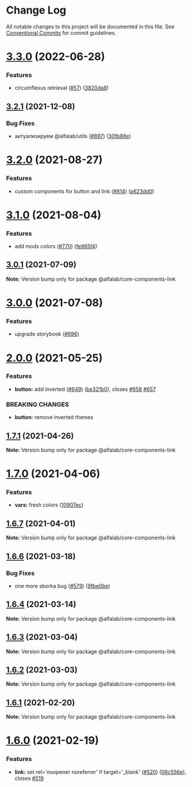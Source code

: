# Change Log

All notable changes to this project will be documented in this file.
See [Conventional Commits](https://conventionalcommits.org) for commit guidelines.

# [3.3.0](https://github.com/core-ds/core-components/compare/@alfalab/core-components-link@3.2.4...@alfalab/core-components-link@3.3.0) (2022-06-28)


### Features

* circumflexus retrieval ([#57](https://github.com/core-ds/core-components/issues/57)) ([3820da8](https://github.com/core-ds/core-components/commit/3820da818bcdcbee6904c648b3e29c3c828fe202))





## [3.2.1](https://github.com/core-ds/core-components/compare/@alfalab/core-components-link@3.2.0...@alfalab/core-components-link@3.2.1) (2021-12-08)


### Bug Fixes

* актуализируем @alfalab/utils ([#897](https://github.com/core-ds/core-components/issues/897)) ([30fb88e](https://github.com/core-ds/core-components/commit/30fb88eee36f68cabf80069e5125d911fabde4a5))





# [3.2.0](https://github.com/core-ds/core-components/compare/@alfalab/core-components-link@3.1.0...@alfalab/core-components-link@3.2.0) (2021-08-27)


### Features

* custom components for button and link ([#814](https://github.com/core-ds/core-components/issues/814)) ([a623dd0](https://github.com/core-ds/core-components/commit/a623dd021ef611f9994a6587ba6a0d0ee9d8929c))





# [3.1.0](https://github.com/core-ds/core-components/compare/@alfalab/core-components-link@3.0.1...@alfalab/core-components-link@3.1.0) (2021-08-04)


### Features

* add mods colors ([#770](https://github.com/core-ds/core-components/issues/770)) ([fe985f4](https://github.com/core-ds/core-components/commit/fe985f467b4d47a5152e168d2ab3846872d1a574))





## [3.0.1](https://github.com/core-ds/core-components/compare/@alfalab/core-components-link@3.0.0...@alfalab/core-components-link@3.0.1) (2021-07-09)

**Note:** Version bump only for package @alfalab/core-components-link





# [3.0.0](https://github.com/core-ds/core-components/compare/@alfalab/core-components-link@2.0.0...@alfalab/core-components-link@3.0.0) (2021-07-08)


### Features

* upgrade storybook ([#696](https://github.com/core-ds/core-components/issues/696))

# [2.0.0](https://github.com/core-ds/core-components/compare/@alfalab/core-components-link@1.7.1...@alfalab/core-components-link@2.0.0) (2021-05-25)


### Features

* **button:** add inverted ([#649](https://github.com/core-ds/core-components/issues/649)) ([be321b0](https://github.com/core-ds/core-components/commit/be321b07e99d20824138ad65141f3fbed1b6e315)), closes [#658](https://github.com/core-ds/core-components/issues/658) [#657](https://github.com/core-ds/core-components/issues/657)


### BREAKING CHANGES

* **button:** remove inverted themes





## [1.7.1](https://github.com/core-ds/core-components/compare/@alfalab/core-components-link@1.7.0...@alfalab/core-components-link@1.7.1) (2021-04-26)

**Note:** Version bump only for package @alfalab/core-components-link





# [1.7.0](https://github.com/core-ds/core-components/compare/@alfalab/core-components-link@1.6.7...@alfalab/core-components-link@1.7.0) (2021-04-06)


### Features

* **vars:** fresh colors ([10907ec](https://github.com/core-ds/core-components/commit/10907eca0f5556795529a90b41d2bc663ea01dfe))





## [1.6.7](https://github.com/core-ds/core-components/compare/@alfalab/core-components-link@1.6.6...@alfalab/core-components-link@1.6.7) (2021-04-01)

**Note:** Version bump only for package @alfalab/core-components-link





## [1.6.6](https://github.com/core-ds/core-components/compare/@alfalab/core-components-link@1.6.4...@alfalab/core-components-link@1.6.6) (2021-03-18)


### Bug Fixes

* one more sborka bug ([#579](https://github.com/core-ds/core-components/issues/579)) ([9fbe0be](https://github.com/core-ds/core-components/commit/9fbe0beca56ec5971de78b3f6cda25305b260efc))





## [1.6.4](https://github.com/core-ds/core-components/compare/@alfalab/core-components-link@1.6.3...@alfalab/core-components-link@1.6.4) (2021-03-14)

**Note:** Version bump only for package @alfalab/core-components-link





## [1.6.3](https://github.com/core-ds/core-components/compare/@alfalab/core-components-link@1.6.2...@alfalab/core-components-link@1.6.3) (2021-03-04)

**Note:** Version bump only for package @alfalab/core-components-link





## [1.6.2](https://github.com/core-ds/core-components/compare/@alfalab/core-components-link@1.6.1...@alfalab/core-components-link@1.6.2) (2021-03-03)

**Note:** Version bump only for package @alfalab/core-components-link





## [1.6.1](https://github.com/core-ds/core-components/compare/@alfalab/core-components-link@1.6.0...@alfalab/core-components-link@1.6.1) (2021-02-20)

**Note:** Version bump only for package @alfalab/core-components-link





# [1.6.0](https://github.com/core-ds/core-components/compare/@alfalab/core-components-link@1.5.0...@alfalab/core-components-link@1.6.0) (2021-02-19)


### Features

* **link:** set rel='noopener noreferrer' if target='_blank' ([#520](https://github.com/core-ds/core-components/issues/520)) ([08c556e](https://github.com/core-ds/core-components/commit/08c556ecc0944d121b23566ae54319a1a33899ba)), closes [#519](https://github.com/core-ds/core-components/issues/519)
